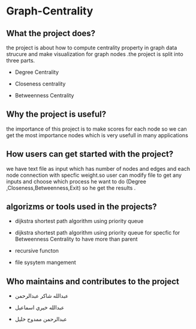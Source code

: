 # Graph-Centrality
## What the project does?
the project is about how to compute centrality property in graph data strucure and make visualization for graph nodes .the project is split into three parts. 

- Degree Centrality


- Closeness centrality


- Betweenness Centrality

## Why the project is useful?

the importance of this project is to make scores for each node so we can get the most importance nodes which is very usefull in many applications

## How users can get started with the project?

we have text file as input which has number of nodes and edges and each node connection with specfic weight.so user can modify file to get any inputs and choose which process he want to do (Degree ,Closeness,Betweenness,Exit) so he get the results .


## algorizms or tools used in the projects?

- dijkstra shortest path algorithm using priority queue


- dijkstra shortest path algorithm using  priority queue for specfic for Betweenness Centrality to have more than parent 


- recursive functon 


- file sysytem mangement

## Who maintains and contributes to the project

- عبدالله شاكر عبدالرحمن 

- عبدالله خيري اسماعيل 

- عبدالرحمن ممدوح خليل 



